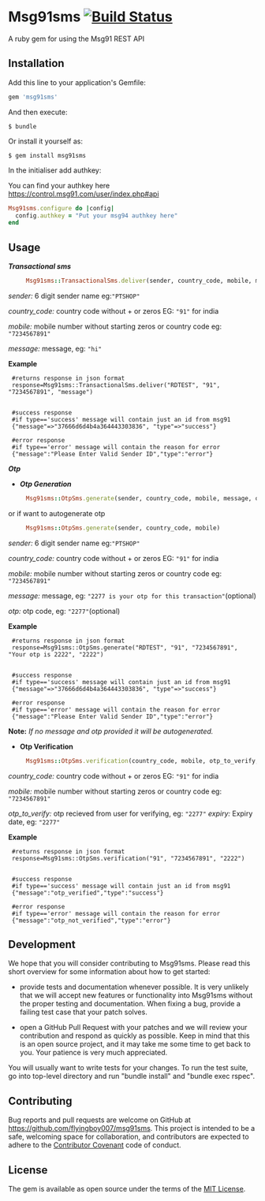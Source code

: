 # Msg91sms [![Build Status](https://travis-ci.org/flyingboy007/msg91sms.svg?branch=master)](https://travis-ci.org/flyingboy007/msg91sms)

A ruby gem for using the Msg91 REST API

## Installation

Add this line to your application's Gemfile:

```ruby
gem 'msg91sms'
```

And then execute:

    $ bundle

Or install it yourself as:

    $ gem install msg91sms
    
In the initialiser add authkey:

You can find your authkey here
https://control.msg91.com/user/index.php#api
```ruby
Msg91sms.configure do |config|
  config.authkey = "Put your msg94 authkey here"
end
```

## Usage

_**Transactional sms**_
```ruby
     Msg91sms::TransactionalSms.deliver(sender, country_code, mobile, message)  
```
_sender:_ 6 digit sender name eg:`"PTSHOP"`

_country_code:_ country code without + or zeros EG: `"91"` for india

_mobile:_ mobile number without starting zeros or country code eg: `"7234567891"`

_message:_ message, eg: `"hi"`

**Example**

    
     #returns response in json format
     response=Msg91sms::TransactionalSms.deliver("RDTEST", "91", "7234567891", "message")
    

     #success response
     #if type=='success' message will contain just an id from msg91
     {"message"=>"37666d6d4b4a364443303836", "type"=>"success"}
     
     #error response
     #if type=='error' message will contain the reason for error
     {"message":"Please Enter Valid Sender ID","type":"error"}
     
**_Otp_** 

* _**Otp Generation**_
```ruby
     Msg91sms::OtpSms.generate(sender, country_code, mobile, message, otp)  
```

or if want to autogenerate otp
```ruby
     Msg91sms::OtpSms.generate(sender, country_code, mobile)  
```

_sender:_ 6 digit sender name eg:`"PTSHOP"`

_country_code:_ country code without + or zeros EG: `"91"` for india

_mobile:_ mobile number without starting zeros or country code eg: `"7234567891"`

_message:_ message, eg: `"2277 is your otp for this transaction"`(optional)

_otp:_ otp code, eg: `"2277"`(optional)

**Example**

    
     #returns response in json format
     response=Msg91sms::OtpSms.generate("RDTEST", "91", "7234567891", "Your otp is 2222", "2222")
    

     #success response
     #if type=='success' message will contain just an id from msg91
     {"message"=>"37666d6d4b4a364443303836", "type"=>"success"}
     
     #error response
     #if type=='error' message will contain the reason for error
     {"message":"Please Enter Valid Sender ID","type":"error"}

**Note:** _If no message and otp provided it will be autogenerated._

* **Otp Verification**

```ruby
     Msg91sms::OtpSms.verification(country_code, mobile, otp_to_verify, expiry)  
```

_country_code:_ country code without + or zeros EG: `"91"` for india

_mobile:_ mobile number without starting zeros or country code eg: `"7234567891"`

_otp_to_verify:_ otp recieved from user for verifying, eg: `"2277"`
_expiry:_ Expiry date, eg: `"2277"`

**Example**

    
     #returns response in json format
     response=Msg91sms::OtpSms.verification("91", "7234567891", "2222")
    

     #success response
     #if type=='success' message will contain just an id from msg91
     {"message":"otp_verified","type":"success"}
     
     #error response
     #if type=='error' message will contain the reason for error
     {"message":"otp_not_verified","type":"error"}

## Development
We hope that you will consider contributing to Msg91sms. Please read this short overview for some information about how to get started:

* provide tests and documentation whenever possible. It is very unlikely that we will accept new features or functionality into Msg91sms without the proper testing and documentation. When fixing a bug, provide a failing test case that your patch solves.

* open a GitHub Pull Request with your patches and we will review your contribution and respond as quickly as possible. Keep in mind that this is an open source project, and it may take me some time to get back to you. Your patience is very much appreciated.



You will usually want to write tests for your changes. To run the test suite, go into top-level directory and run "bundle install" and "bundle exec rspec".

## Contributing

Bug reports and pull requests are welcome on GitHub at https://github.com/flyingboy007/msg91sms. This project is intended to be a safe, welcoming space for collaboration, and contributors are expected to adhere to the [Contributor Covenant](http://contributor-covenant.org) code of conduct.


## License

The gem is available as open source under the terms of the [MIT License](http://opensource.org/licenses/MIT).


